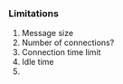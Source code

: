 ### Limitations

1. Message size
2. Number of connections?
3. Connection time limit
4. Idle time
5. 